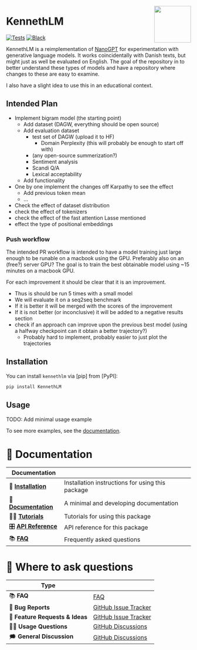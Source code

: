 <a href="https://github.com/kennethenevoldsen/KennethLM"><img src="https://github.com/kennethenevoldsen/KennethLM/blob/main/docs/_static/icon.png?raw=true" width="100" align="right"/></a>

# KennethLM

<!-- [![PyPI](https://img.shields.io/pypi/v/KennethLM.svg)][pypi status] -->
<!-- [![Python Version](https://img.shields.io/pypi/pyversions/KennethLM)][pypi status] -->
<!-- [![documentation](https://github.com/kennethenevoldsen/KennethLM/workflows/documentation/badge.svg)][documentation] -->
[![Tests](https://github.com/KennethEnevoldsen/KennethLM/actions/workflows/tests.yml/badge.svg)][tests]
[![Black](https://img.shields.io/badge/code%20style-black-000000.svg)][black]

[pypi status]: https://pypi.org/project/KennethLM/
[documentation]: https://kennethenevoldsen.github.io/KennethLM/
[tests]: https://github.com/kennethenevoldsen/KennethLM/actions?workflow=Tests
[black]: https://github.com/psf/black

KennethLM is a reimplementation of [NanoGPT] for experimentation with generative language models. It works coincidentally with Danish texts, but might 
just as well be evaluated on English. The goal of the repository in to better understand these types of models and have a repository where changes to
these are easy to examine.

I also have a slight idea to use this in an educational context.

## Intended Plan
- Implement bigram model (the starting point)
  - Add dataset (DAGW, everything should be open source)
  - Add evaluation dataset
    - test set of DAGW (upload it to HF)
      - Domain Perplexity (this will probably be enough to start off with)
    - (any open-source summerization?)
    - Sentiment analysis
    - Scandi Q/A
    - Lexical acceptability
  - Add functionality
- One by one implement the changes off Karpathy to see the effect
  - Add previous token mean
  - ...
- Check the effect of dataset distribution
- check the effect of tokenizers
- check the effect of the fast attention Lasse mentioned
- effect the type of positional embeddings

### Push workflow
The intended PR workflow is intended to have a model training just large enough to be runable on a macbook using the GPU. Preferably also on an
(free?) server GPU? The goal is to train the best obtainable model using ~15 minutes on a macbook GPU. 

For each improvement it should be clear that it is an improvement. 
- Thus is should be run 5 times with a small model
- We will evaluate it on a seq2seq benchmark
- If it is better it will be merged with the scores of the improvement
- If it is not better (or inconclusive) it will be added to a negative results section
- check if an approach can improve upon the previous best model (using a halfway checkpoint can it obtain a better trajectory?)
  - Probably hard to implement, probably easier to just plot the trajectories



## Installation

You can install `kennethlm` via [pip] from [PyPI]:

```bash
pip install KennethLM
```

## Usage

TODO: Add minimal usage example

To see more examples, see the [documentation].

# 📖 Documentation

| Documentation         |                                                  |
| --------------------- | ------------------------------------------------ |
| 🔧 **[Installation]**  | Installation instructions for using this package |
| 📖 **[Documentation]** | A minimal and developing documentation           |
| 👩‍💻 **[Tutorials]**     | Tutorials for using this package                 |
| 🎛️ **[API Reference]** | API reference for this package                   |
| 📚 **[FAQ]**           | Frequently asked questions                       |


# 💬 Where to ask questions

| Type                           |                        |
| ------------------------------ | ---------------------- |
| 📚 **FAQ**                      | [FAQ]                  |
| 🚨 **Bug Reports**              | [GitHub Issue Tracker] |
| 🎁 **Feature Requests & Ideas** | [GitHub Issue Tracker] |
| 👩‍💻 **Usage Questions**          | [GitHub Discussions]   |
| 🗯 **General Discussion**       | [GitHub Discussions]   |

[Documentation]: https://kennethenevoldsen.github.io/KennethLM/index.html
[Installation]: https://kennethenevoldsen.github.io/KennethLM/installation.html
[Tutorials]: https://kennethenevoldsen.github.io/KennethLM/tutorials.html
[API Reference]: https://kennethenevoldsen.github.io/KennethLM/references.html
[FAQ]: https://kennethenevoldsen.github.io/KennethLM/faq.html
[github issue tracker]: https://github.com/kennethenevoldsen/KennethLM/issues
[github discussions]: https://github.com/kennethenevoldsen/KennethLM/discussions

[NanoGPT]: https://github.com/karpathy/nanoGPT
